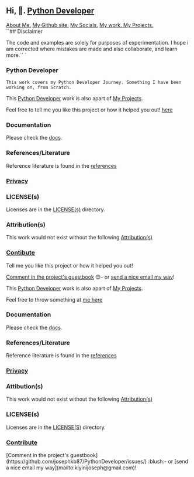 ## Hi, 👋.  <a href="https://github.com/josephkb87/PythonDeveloper/tree/main)">Python Developer</a>

<div>
<a href="https://github.com/josephkb87/josephkb87">About Me.</a>
<a href="https://josephkb87.github.io">My Github site.</a>
<a href="https://linktr.ee/jungbasher87">My Socials.</a>
<a href="https://github.com/josephkb87?tab=repositories"> My work. </a>
<a href="https://github.com/josephkb87?tab=projects">My Projects.</a>
</div>
``## Disclaimer 

The code and examples are solely for purposes of experimentation.
I hope i am corrected where mistakes are made  and also collaborate, and learn more.``
`
 ### Python Developer
``This work covers my Python Developer Journey. Something I have been working on, from Scratch.``

This [Python Developer](https://github.com/users/josephkb87/projects/11) work is also apart of [My Projects](https://github.com/josephkb87?tab=projects).

Feel free to  tell me you like this project or how it helped you out! [here](https://github.com/josephkb87/)

### Documentation

Please check the [docs](https://github.com/josephkb87/PythonDeveloper/docs).

### References/Literature

Reference literature is found in the [references](https://github.com/josephkb87/PythonDeveloper/docs/references.md)


### [Privacy](https://github.com/josephkb87/PythonDeveloper/docs/privacy.md)

### LICENSE(s)

Licenses are in the [LICENSE(s)](https://github.com/josephkb87/PythonDeveloper/docs/LICENSE) directory.


### Attribution(s)
This work would not exist without the following [Attribution(s)](https://github.com/josephkb87/PythonDeveloper/docs/attributions.md)

### [Contibute](https://github.com/josephkb87/PythonDeveloper/I)

<div>
Tell me you like this project or how it helped you out!

 [Comment in the project's guestbook](https://github.com/josephkb87/Matlab_Octave/issues/99) :blush:- or [send a nice email my way](mailto:kiyinijoseph@gmail.com)!
</div>

This [Python Developer](https://github.com/users/josephkb87/projects/11) work is also apart of [My Projects](https://github.com/josephkb87?tab=projects).

Feel free to throw something at [me here](https://github.com/josephkb87/)

### Documentation

Please check the [docs](https://github.com/josephkb87/PythonDeveloper/docs).

### References/Literature

Reference literature is found in the [references](https://github.com/josephkb87/PythonDeveloper/docs/references.md)


### [Privacy](https://github.com/josephkb87/PythonDeveloper/docs/privacy.md)


### Attibution(s)
This work would not exist without the following [Attribution(s)](https://github.com/josephkb87/PythonDeveloper/docs/attributions.md)


### LICENSE(s)

Licenses are in the [LICENSE(S)](https://github.com/josephkb87/PythonDeveloper/docs/LICENSE)
directory.

### [Contribute](https://github.com/josephkb87/PythonDeveloper/I)

<div>
 [Comment in the project's guestbook](https://github.com/josephkb87/PythonDeveloper/issues/) :blush:- or [send a nice email my way](mailto:kiyinijoseph@gmail.com)!
</div>

